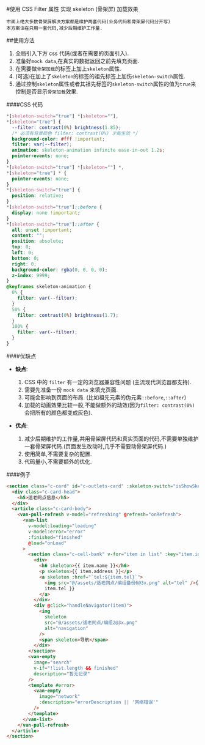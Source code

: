 #使用 CSS Filter 属性 实现 skeleton (骨架屏) 加载效果

    市面上绝大多数骨架屏解决方案都是维护两套代码(业务代码和骨架屏代码分开写)
    本方案诣在只用一套代码,减少后期维护工作量.

##使用方法

1. 全局引入下方 css 代码(或者在需要的页面引入).
2. 准备好`mock data`,在真实的数据返回之前先填充页面.
3. 在需要做`骨架加载`的标签上加上`skeleton`属性.
4. (可选)在加上了`skeleton`的标签的祖先标签上加伤`skeleton-switch`属性.
5. 通过控制`skeleton`属性或者其祖先标签的`skeleton-switch`属性的值为`true`来控制是否显示`骨架加载`效果.

####CSS 代码

```css
*[skeleton-switch="true"] *[skeleton=""],
*[skeleton="true"] {
  --filter: contrast(0%) brightness(1.85);
  /* 必须有背景颜色 filter: contrast(0%) 才能生效 */
  background-color: #fff !important;
  filter: var(--filter);
  animation: skeleton-animation infinite ease-in-out 1.2s;
  pointer-events: none;
}
*[skeleton-switch="true"] *[skeleton=""] *,
*[skeleton="true"] * {
  pointer-events: none;
}
*[skeleton-switch="true"] {
  position: relative;
}
*[skeleton-switch="true"]::before {
  display: none !important;
}
*[skeleton-switch="true"]::after {
  all: unset !important;
  content: "";
  position: absolute;
  top: 0;
  left: 0;
  bottom: 0;
  right: 0;
  background-color: rgba(0, 0, 0, 0);
  z-index: 9999;
}
@keyframes skeleton-animation {
  0% {
    filter: var(--filter);
  }
  50% {
    filter: contrast(0%) brightness(1.7);
  }
  100% {
    filter: var(--filter);
  }
}
```

####优缺点

- **缺点**:

  1. CSS 中的 `filter` 有一定的浏览器兼容性问题 (主流现代浏览器都支持).
  2. 需要先准备一份 `mock data` 来填充页面.
  3. 可能会影响到页面的布局. (比如祖先元素的伪元素`::before`,`::after`)
  4. 加载的动画效果比较一般,不能做额外的动效(因为`filter: contrast(0%)`会把所有的颜色都变成灰色).

- **优点**:
  1. 减少后期维护的工作量,共用骨架屏代码和真实页面的代码,不需要单独维护一套骨架屏代码.(页面发生改动时,几乎不需要动骨架屏代码.)
  2. 使用简单,不需要复杂的配置.
  3. 代码量小,不需要额外的优化.

####例子

```html
<section class="c-card" id="c-outlets-card" :skeleton-switch="isShowSkeleton">
  <div class="c-card-head">
    <h5>适老网点信息</h5>
  </div>
  <article class="c-card-body">
    <van-pull-refresh v-model="refreshing" @refresh="onRefresh">
      <van-list
        v-model:loading="loading"
        v-model:error="error"
        :finished="finished"
        @load="onLoad"
      >
        <section class="c-cell-bank" v-for="item in list" :key="item.id">
          <div>
            <h6 skeleton>{{ item.name }}</h6>
            <p skeleton>{{ item.address }}</p>
            <a skeleton :href="`tel:${item.tel}`">
              <img src="@/assets/适老网点/编组备份6@3x.png" alt="tel" />{{
              item.tel }}
            </a>
          </div>
          <div @click="handleNavigator(item)">
            <img
              skeleton
              src="@/assets/适老网点/编组2@3x.png"
              alt="navigation"
            />
            <span skeleton>导航</span>
          </div>
        </section>
        <van-empty
          image="search"
          v-if="!list.length && finished"
          description="暂无记录"
        />
        <template #error>
          <van-empty
            image="network"
            :description="errorDescription || '网络错误'"
          />
        </template>
      </van-list>
    </van-pull-refresh>
  </article>
</section>
```
